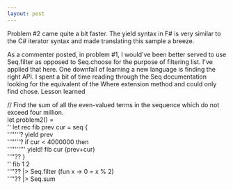 ```yaml
---
layout: post
---
```

Problem #2 came quite a bit faster. The yield syntax in F# is very similar to
the C# iterator syntax and made translating this sample a breeze.

As a commenter posted, in problem #1, I would've been better served to use
Seq.filter as opposed to Seq.choose for the purpose of filtering list. I've
applied that here. One downfall of learning a new language is finding the
right API. I spent a bit of time reading through the Seq documentation
looking for the equivalent of the Where extension method and could only find
chose. Lesson learned

// Find the sum of all the even-valued terms in the sequence which do not
exceed four million.  
let problem2() =  
'' let rec fib prev cur = seq {  
'''''''? yield prev  
'''''''? if cur < 4000000 then  
'''''''''' yield! fib cur (prev+cur)  
''''?? }  
'' fib 1 2  
''''?? |> Seq.filter (fun x -> 0 = x % 2)  
''''?? |> Seq.sum

